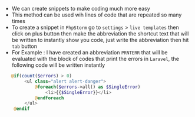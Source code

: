 - We can create snippets to make coding much more easy
- This method can be used wih lines of code that are repeated so many times
- To create a snippet in `PhpStorm` go to `settings` >  `live templates`
  then click on plus button then make the abbreviation the shortcut text
  that will be written to instantly show you code, just write the abbreviation
  then hit `tab` button
- For Example : I have created an abbreviation `PRNTERR` that will be evaluated
  with the block of codes that print the errors in `Laravel`, the following code
  will be written instantly

````php
   @if(count($errors) > 0)
        <ul class="alert alert-danger">
            @foreach($errors->all() as $SingleError)
                <li>{{$SingleError}}</li>
            @endforeach
        </ul>
    @endif
````